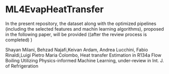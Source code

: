 # ML4EvapHeatTransfer

In the present repository, the dataset along with the optimized pipelines (including the selected features and machin learning algorithms), proposed in the following paper, will be provided ((after the review process is completed) )

Shayan Milani, Behzad Najafi,Keivan Ardam, Andrea Lucchini, Fabio Rinaldi,Luigi Pietro Maria Colombo, Heat transfer Estimation in R134a Flow Boiling Utilizing
Physics-informed Machine Learning, under-review in Int. J. of Refrigeration
